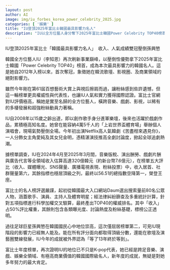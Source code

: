 ```yaml
---
layout: post
author: AI
image: img/iu_forbes_korea_power_celebrity_2025.jpg
categories: [ '娛樂' ]
title: "IU登頂2025年富比士韓國最具影響力名人"
description: "IU以全方位藝人身分奪下2025年富比士韓國Power Celebrity TOP40榜首，擊敗孫興慜，收入與人氣雙冠，再創事業新高，成為韓流全領域的指標性人物。"
---
```

IU登頂2025年富比士「韓國最具影響力名人」　收入、人氣成績雙冠壓倒孫興慜

韓國全方位藝人IU（李知恩）再次刷新事業巔峰，以壓倒性優勢拿下2025年富比士韓國「Power Celebrity TOP40」榜首，成為本次最具影響力的韓國名人。這是她自2012年入榜以來，首次奪冠，象徵她在韓流歌壇、影視圈、及商業領域的絕對影響力。

雖然今年剛在第61屆百想藝術大賞上與視后擦肩而過，讓粉絲感到些許遺憾，但這一輪榜單更具權威性與代表性，也讓IU人氣和實力獲得國際認證。富比士官網對IU評價極高，稱她是實至名歸的全方位藝人，橫跨音樂、戲劇、影視，以稀有的多棲發展和超強粉絲動員力著稱。

IU自2008年以15歲之齡出道，即以創作歌手身分進軍樂壇，後來也活躍於戲劇作品，累積極高知名度。她曾在能容納4萬5千人的「上岩世界盃體育場」舉辦個人演唱會，現場氣勢壓倒全場。今年初出演Netflix高人氣韓劇《苦盡柑來遇見你》，一人分飾女主角愛純及其女兒金明，憑精湛演技推高全劇討論度，掀起全球追劇熱潮。

據榜單調查，IU在2024年4月至2025年3月間，音樂版稅、演出酬勞、戲劇片酬與廣告代言等全領域收入估算高達320億韓元（約新台幣7.6億元），在榜單五大評比（收入、媒體曝光、SNS聲量、廣播電視表現、粉絲投票）中，收入居首、社群聲量第六，其餘指標也穩居頂級之列，最終以56.51的總指數空降第一，榮登王座。

富比士的名人榜評選嚴謹，起初從韓國最大入口網站Daum選出搜索量前80名公眾人物，涵蓋歌手、演員、主持人及體育明星；經法律糾紛篩查及多重統計計算，針對五項指標進行科學加權交叉驗算，最終產出TOP40的權威排名。其中「收入」占50%評比權重，其餘則包含各類曝光度、討論熱度及粉絲基礎，標榜公正透明。

過往足球巨星孫興慜在韓國國民心中地位崇高，這次僅屈居榜單第二，可見IU現階段的影響力已經無人能及。能在所有評分面向都取得頂級分數，還能在歌壇及演藝圈雙線發展，IU今年的成就被外界認為「等了13年終於等到」。

富比士年度榜單，再次證明IU的地位已不只是K-pop代表，她已經是跨足音樂、演戲、娛樂全領域、有極高商業價值的韓國國際級名人，新年度的成就，無疑是對她多年努力的最大肯定。